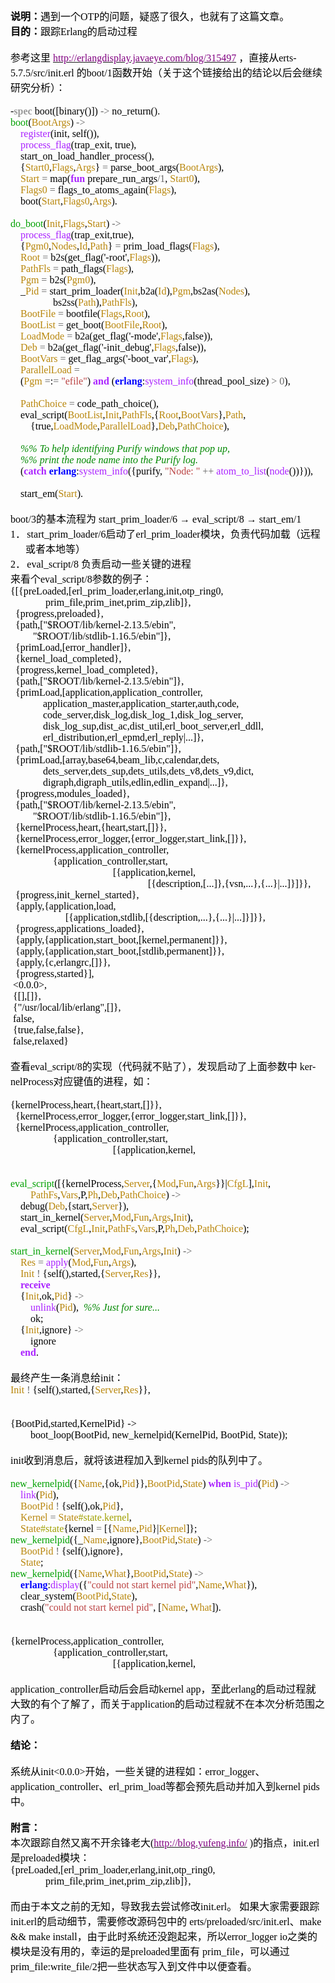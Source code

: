 <!--
author: qingliangcn
date: 2010-08-03
title: erlang init boot 浅析
tags: boot,Erlang,init,启动过程
category: Erlang
status: publish
summary: 说明：遇到一个OTP的问题，疑惑了很久，也就有了这篇文章。目的：跟踪Erlang的启动过程&nbsp;参考这里 http://erlangdisplay.javaeye.com/blog/315497 ，直接从erts-5.7.5/src/init.erl 的boot/1函数开始
-->

<p class="MsoNormal" style="margin: 0cm 0cm 0pt"><font color="#000000"><font size="3"><b style="mso-bidi-font-weight: normal"><span style="font-family: 宋体; mso-ascii-font-family: calibri; mso-ascii-theme-font: minor-latin; mso-fareast-font-family: 宋体; mso-fareast-theme-font: minor-fareast; mso-hansi-font-family: calibri; mso-hansi-theme-font: minor-latin">说明：</span></b><span style="font-family: 宋体; mso-ascii-font-family: calibri; mso-ascii-theme-font: minor-latin; mso-fareast-font-family: 宋体; mso-fareast-theme-font: minor-fareast; mso-hansi-font-family: calibri; mso-hansi-theme-font: minor-latin">遇到一个</span><span lang="EN-US"><font face="Calibri">OTP</font></span><span style="font-family: 宋体; mso-ascii-font-family: calibri; mso-ascii-theme-font: minor-latin; mso-fareast-font-family: 宋体; mso-fareast-theme-font: minor-fareast; mso-hansi-font-family: calibri; mso-hansi-theme-font: minor-latin">的问题，疑惑了很久，也就有了这篇文章。</span></font></font></p>
<p class="MsoNormal" style="margin: 0cm 0cm 0pt"><font color="#000000"><font size="3"><b style="mso-bidi-font-weight: normal"><span style="font-family: 宋体; mso-ascii-font-family: calibri; mso-ascii-theme-font: minor-latin; mso-fareast-font-family: 宋体; mso-fareast-theme-font: minor-fareast; mso-hansi-font-family: calibri; mso-hansi-theme-font: minor-latin">目的：</span></b><span style="font-family: 宋体; mso-ascii-font-family: calibri; mso-ascii-theme-font: minor-latin; mso-fareast-font-family: 宋体; mso-fareast-theme-font: minor-fareast; mso-hansi-font-family: calibri; mso-hansi-theme-font: minor-latin">跟踪</span><span lang="EN-US"><font face="Calibri">Erlang</font></span><span style="font-family: 宋体; mso-ascii-font-family: calibri; mso-ascii-theme-font: minor-latin; mso-fareast-font-family: 宋体; mso-fareast-theme-font: minor-fareast; mso-hansi-font-family: calibri; mso-hansi-theme-font: minor-latin">的启动过程</span></font></font></p>
<p class="MsoNormal" style="margin: 0cm 0cm 0pt"><span lang="EN-US"><o:p><font color="#000000" face="Calibri" size="3">&nbsp;</font></o:p></span></p>
<p class="MsoNormal" style="margin: 0cm 0cm 0pt"><font size="3"><font color="#000000"><span style="font-family: 宋体; mso-ascii-font-family: calibri; mso-ascii-theme-font: minor-latin; mso-fareast-font-family: 宋体; mso-fareast-theme-font: minor-fareast; mso-hansi-font-family: calibri; mso-hansi-theme-font: minor-latin">参考这里</span><font face="Calibri"> </font></font><span lang="EN-US"><a href="http://erlangdisplay.javaeye.com/blog/315497"><font color="#800080" face="Calibri">http://erlangdisplay.javaeye.com/blog/315497</font></a><font color="#000000" face="Calibri"> </font></span><font color="#000000"><span style="font-family: 宋体; mso-ascii-font-family: calibri; mso-ascii-theme-font: minor-latin; mso-fareast-font-family: 宋体; mso-fareast-theme-font: minor-fareast; mso-hansi-font-family: calibri; mso-hansi-theme-font: minor-latin">，直接从</span><span lang="EN-US"><font face="Calibri">erts-5.7.5/src/init.erl </font></span><span style="font-family: 宋体; mso-ascii-font-family: calibri; mso-ascii-theme-font: minor-latin; mso-fareast-font-family: 宋体; mso-fareast-theme-font: minor-fareast; mso-hansi-font-family: calibri; mso-hansi-theme-font: minor-latin">的</span><span lang="EN-US"><font face="Calibri">boot/1</font></span><span style="font-family: 宋体; mso-ascii-font-family: calibri; mso-ascii-theme-font: minor-latin; mso-fareast-font-family: 宋体; mso-fareast-theme-font: minor-fareast; mso-hansi-font-family: calibri; mso-hansi-theme-font: minor-latin">函数开始（关于这个链接给出的结论以后会继续研究分析）：</span></font></font></p>
<p class="MsoNormal" style="margin: 0cm 0cm 0pt"><!--more--></p>
<p class="MsoNormal" style="margin: 0cm 0cm 0pt"><span lang="EN-US"><o:p><font color="#000000" face="Calibri" size="3">&nbsp;</font></o:p></span></p>
<p align="left" class="MsoNormal" style="text-align: left; margin: 0cm 0cm 0pt"><font size="3"><span lang="EN-US" style="font-family: consolas; color: black">-</span><b><span lang="EN-US" style="font-family: consolas; color: #999999">spec</span></b><span lang="EN-US" style="font-family: consolas; color: black"> boot([binary()]) </span><span lang="EN-US" style="font-family: consolas; color: #666666">-&gt;</span></font><font size="3"><span lang="EN-US" style="font-family: consolas; color: black"> no_return().<br />
	</span><span lang="EN-US" style="font-family: consolas; color: #00a000">boot</span><span lang="EN-US" style="font-family: consolas; color: black">(</span><span lang="EN-US" style="font-family: consolas; color: darkgoldenrod">BootArgs</span><span lang="EN-US" style="font-family: consolas; color: black">) </span><span lang="EN-US" style="font-family: consolas; color: #666666">-&gt;</span></font><span lang="EN-US" style="font-family: consolas; color: black"><br />
	<font size="3">&nbsp;&nbsp;&nbsp; </font></span><span lang="EN-US" style="font-family: consolas; color: #aa22ff"><font size="3">register</font></span><font size="3"><span lang="EN-US" style="font-family: consolas; color: black">(init, self()),<br />
	&nbsp;&nbsp;&nbsp; </span><span lang="EN-US" style="font-family: consolas; color: #aa22ff">process_flag</span></font><font size="3"><span lang="EN-US" style="font-family: consolas; color: black">(trap_exit, true),<br />
	&nbsp;&nbsp;&nbsp; start_on_load_handler_process(),<br />
	&nbsp;&nbsp;&nbsp; {</span><span lang="EN-US" style="font-family: consolas; color: darkgoldenrod">Start0</span><span lang="EN-US" style="font-family: consolas; color: black">,</span><span lang="EN-US" style="font-family: consolas; color: darkgoldenrod">Flags</span><span lang="EN-US" style="font-family: consolas; color: black">,</span><span lang="EN-US" style="font-family: consolas; color: darkgoldenrod">Args</span><span lang="EN-US" style="font-family: consolas; color: black">} </span><span lang="EN-US" style="font-family: consolas; color: #666666">=</span><span lang="EN-US" style="font-family: consolas; color: black"> parse_boot_args(</span><span lang="EN-US" style="font-family: consolas; color: darkgoldenrod">BootArgs</span></font><font size="3"><span lang="EN-US" style="font-family: consolas; color: black">),<br />
	&nbsp;&nbsp;&nbsp; </span><span lang="EN-US" style="font-family: consolas; color: darkgoldenrod">Start</span><span lang="EN-US" style="font-family: consolas; color: black"> </span><span lang="EN-US" style="font-family: consolas; color: #666666">=</span><span lang="EN-US" style="font-family: consolas; color: black"> map(</span><b><span lang="EN-US" style="font-family: consolas; color: #aa22ff">fun</span></b><span lang="EN-US" style="font-family: consolas; color: black"> prepare_run_args</span><span lang="EN-US" style="font-family: consolas; color: #666666">/1</span><span lang="EN-US" style="font-family: consolas; color: black">, </span><span lang="EN-US" style="font-family: consolas; color: darkgoldenrod">Start0</span></font><font size="3"><span lang="EN-US" style="font-family: consolas; color: black">),<br />
	&nbsp;&nbsp;&nbsp; </span><span lang="EN-US" style="font-family: consolas; color: darkgoldenrod">Flags0</span><span lang="EN-US" style="font-family: consolas; color: black"> </span><span lang="EN-US" style="font-family: consolas; color: #666666">=</span><span lang="EN-US" style="font-family: consolas; color: black"> flags_to_atoms_again(</span><span lang="EN-US" style="font-family: consolas; color: darkgoldenrod">Flags</span></font><font size="3"><span lang="EN-US" style="font-family: consolas; color: black">),<br />
	&nbsp;&nbsp;&nbsp; boot(</span><span lang="EN-US" style="font-family: consolas; color: darkgoldenrod">Start</span><span lang="EN-US" style="font-family: consolas; color: black">,</span><span lang="EN-US" style="font-family: consolas; color: darkgoldenrod">Flags0</span><span lang="EN-US" style="font-family: consolas; color: black">,</span><span lang="EN-US" style="font-family: consolas; color: darkgoldenrod">Args</span><span lang="EN-US" style="font-family: consolas; color: black">).<o:p></o:p></span></font></p>
<p align="left" class="MsoNormal" style="text-align: left; margin: 0cm 0cm 0pt"><span lang="EN-US" style="font-family: consolas; color: black"><o:p><font size="3">&nbsp;</font></o:p></span></p>
<p align="left" class="MsoNormal" style="text-align: left; margin: 0cm 0cm 0pt"><font size="3"><span lang="EN-US" style="font-family: consolas; color: #00a000">do_boot</span><span lang="EN-US" style="font-family: consolas; color: black">(</span><span lang="EN-US" style="font-family: consolas; color: darkgoldenrod">Init</span><span lang="EN-US" style="font-family: consolas; color: black">,</span><span lang="EN-US" style="font-family: consolas; color: darkgoldenrod">Flags</span><span lang="EN-US" style="font-family: consolas; color: black">,</span><span lang="EN-US" style="font-family: consolas; color: darkgoldenrod">Start</span><span lang="EN-US" style="font-family: consolas; color: black">) </span><span lang="EN-US" style="font-family: consolas; color: #666666">-&gt;</span></font><span lang="EN-US" style="font-family: consolas; color: black"><br />
	<font size="3">&nbsp;&nbsp;&nbsp; </font></span><span lang="EN-US" style="font-family: consolas; color: #aa22ff"><font size="3">process_flag</font></span><font size="3"><span lang="EN-US" style="font-family: consolas; color: black">(trap_exit,true),<br />
	&nbsp;&nbsp;&nbsp; {</span><span lang="EN-US" style="font-family: consolas; color: darkgoldenrod">Pgm0</span><span lang="EN-US" style="font-family: consolas; color: black">,</span><span lang="EN-US" style="font-family: consolas; color: darkgoldenrod">Nodes</span><span lang="EN-US" style="font-family: consolas; color: black">,</span><span lang="EN-US" style="font-family: consolas; color: darkgoldenrod">Id</span><span lang="EN-US" style="font-family: consolas; color: black">,</span><span lang="EN-US" style="font-family: consolas; color: darkgoldenrod">Path</span><span lang="EN-US" style="font-family: consolas; color: black">} </span><span lang="EN-US" style="font-family: consolas; color: #666666">=</span><span lang="EN-US" style="font-family: consolas; color: black"> prim_load_flags(</span><span lang="EN-US" style="font-family: consolas; color: darkgoldenrod">Flags</span></font><font size="3"><span lang="EN-US" style="font-family: consolas; color: black">),<br />
	&nbsp;&nbsp;&nbsp; </span><span lang="EN-US" style="font-family: consolas; color: darkgoldenrod">Root</span><span lang="EN-US" style="font-family: consolas; color: black"> </span><span lang="EN-US" style="font-family: consolas; color: #666666">=</span><span lang="EN-US" style="font-family: consolas; color: black"> b2s(get_flag(&#39;-root&#39;,</span><span lang="EN-US" style="font-family: consolas; color: darkgoldenrod">Flags</span></font><font size="3"><span lang="EN-US" style="font-family: consolas; color: black">)),<br />
	&nbsp;&nbsp;&nbsp; </span><span lang="EN-US" style="font-family: consolas; color: darkgoldenrod">PathFls</span><span lang="EN-US" style="font-family: consolas; color: black"> </span><span lang="EN-US" style="font-family: consolas; color: #666666">=</span><span lang="EN-US" style="font-family: consolas; color: black"> path_flags(</span><span lang="EN-US" style="font-family: consolas; color: darkgoldenrod">Flags</span></font><font size="3"><span lang="EN-US" style="font-family: consolas; color: black">),<br />
	&nbsp;&nbsp;&nbsp; </span><span lang="EN-US" style="font-family: consolas; color: darkgoldenrod">Pgm</span><span lang="EN-US" style="font-family: consolas; color: black"> </span><span lang="EN-US" style="font-family: consolas; color: #666666">=</span><span lang="EN-US" style="font-family: consolas; color: black"> b2s(</span><span lang="EN-US" style="font-family: consolas; color: darkgoldenrod">Pgm0</span></font><font size="3"><span lang="EN-US" style="font-family: consolas; color: black">),<br />
	&nbsp;&nbsp;&nbsp; _</span><span lang="EN-US" style="font-family: consolas; color: darkgoldenrod">Pid</span><span lang="EN-US" style="font-family: consolas; color: black"> </span><span lang="EN-US" style="font-family: consolas; color: #666666">=</span><span lang="EN-US" style="font-family: consolas; color: black"> start_prim_loader(</span><span lang="EN-US" style="font-family: consolas; color: darkgoldenrod">Init</span><span lang="EN-US" style="font-family: consolas; color: black">,b2a(</span><span lang="EN-US" style="font-family: consolas; color: darkgoldenrod">Id</span><span lang="EN-US" style="font-family: consolas; color: black">),</span><span lang="EN-US" style="font-family: consolas; color: darkgoldenrod">Pgm</span><span lang="EN-US" style="font-family: consolas; color: black">,bs2as(</span><span lang="EN-US" style="font-family: consolas; color: darkgoldenrod">Nodes</span></font><font size="3"><span lang="EN-US" style="font-family: consolas; color: black">),<br />
	&nbsp;&nbsp;&nbsp;&nbsp;&nbsp;&nbsp;&nbsp;&nbsp;&nbsp;&nbsp;&nbsp;&nbsp;&nbsp;&nbsp;&nbsp;&nbsp; bs2ss(</span><span lang="EN-US" style="font-family: consolas; color: darkgoldenrod">Path</span><span lang="EN-US" style="font-family: consolas; color: black">),</span><span lang="EN-US" style="font-family: consolas; color: darkgoldenrod">PathFls</span></font><font size="3"><span lang="EN-US" style="font-family: consolas; color: black">),<br />
	&nbsp;&nbsp;&nbsp; </span><span lang="EN-US" style="font-family: consolas; color: darkgoldenrod">BootFile</span><span lang="EN-US" style="font-family: consolas; color: black"> </span><span lang="EN-US" style="font-family: consolas; color: #666666">=</span><span lang="EN-US" style="font-family: consolas; color: black"> bootfile(</span><span lang="EN-US" style="font-family: consolas; color: darkgoldenrod">Flags</span><span lang="EN-US" style="font-family: consolas; color: black">,</span><span lang="EN-US" style="font-family: consolas; color: darkgoldenrod">Root</span></font><font size="3"><span lang="EN-US" style="font-family: consolas; color: black">),<br />
	&nbsp;&nbsp;&nbsp; </span><span lang="EN-US" style="font-family: consolas; color: darkgoldenrod">BootList</span><span lang="EN-US" style="font-family: consolas; color: black"> </span><span lang="EN-US" style="font-family: consolas; color: #666666">=</span><span lang="EN-US" style="font-family: consolas; color: black"> get_boot(</span><span lang="EN-US" style="font-family: consolas; color: darkgoldenrod">BootFile</span><span lang="EN-US" style="font-family: consolas; color: black">,</span><span lang="EN-US" style="font-family: consolas; color: darkgoldenrod">Root</span></font><font size="3"><span lang="EN-US" style="font-family: consolas; color: black">),<br />
	&nbsp;&nbsp;&nbsp; </span><span lang="EN-US" style="font-family: consolas; color: darkgoldenrod">LoadMode</span><span lang="EN-US" style="font-family: consolas; color: black"> </span><span lang="EN-US" style="font-family: consolas; color: #666666">=</span><span lang="EN-US" style="font-family: consolas; color: black"> b2a(get_flag(&#39;-mode&#39;,</span><span lang="EN-US" style="font-family: consolas; color: darkgoldenrod">Flags</span></font><font size="3"><span lang="EN-US" style="font-family: consolas; color: black">,false)),<br />
	&nbsp;&nbsp;&nbsp; </span><span lang="EN-US" style="font-family: consolas; color: darkgoldenrod">Deb</span><span lang="EN-US" style="font-family: consolas; color: black"> </span><span lang="EN-US" style="font-family: consolas; color: #666666">=</span><span lang="EN-US" style="font-family: consolas; color: black"> b2a(get_flag(&#39;-init_debug&#39;,</span><span lang="EN-US" style="font-family: consolas; color: darkgoldenrod">Flags</span></font><font size="3"><span lang="EN-US" style="font-family: consolas; color: black">,false)),<br />
	&nbsp;&nbsp;&nbsp; </span><span lang="EN-US" style="font-family: consolas; color: darkgoldenrod">BootVars</span><span lang="EN-US" style="font-family: consolas; color: black"> </span><span lang="EN-US" style="font-family: consolas; color: #666666">=</span><span lang="EN-US" style="font-family: consolas; color: black"> get_flag_args(&#39;-boot_var&#39;,</span><span lang="EN-US" style="font-family: consolas; color: darkgoldenrod">Flags</span></font><font size="3"><span lang="EN-US" style="font-family: consolas; color: black">),<br />
	&nbsp;&nbsp;&nbsp; </span><span lang="EN-US" style="font-family: consolas; color: darkgoldenrod">ParallelLoad</span><span lang="EN-US" style="font-family: consolas; color: black"> </span><span lang="EN-US" style="font-family: consolas; color: #666666">=</span></font><font size="3"><span lang="EN-US" style="font-family: consolas; color: black"> <br />
	&nbsp;&nbsp;&nbsp; (</span><span lang="EN-US" style="font-family: consolas; color: darkgoldenrod">Pgm</span><span lang="EN-US" style="font-family: consolas; color: black"> </span><span lang="EN-US" style="font-family: consolas; color: #666666">=</span><span lang="EN-US" style="font-family: consolas; color: black">:</span><span lang="EN-US" style="font-family: consolas; color: #666666">=</span><span lang="EN-US" style="font-family: consolas; color: black"> </span><span lang="EN-US" style="font-family: consolas; color: #bb4444">&quot;efile&quot;</span><span lang="EN-US" style="font-family: consolas; color: black">) </span><b><span lang="EN-US" style="font-family: consolas; color: #aa22ff">and</span></b><span lang="EN-US" style="font-family: consolas; color: black"> (</span><b><span lang="EN-US" style="font-family: consolas; color: blue">erlang</span></b><span lang="EN-US" style="font-family: consolas; color: black">:</span><span lang="EN-US" style="font-family: consolas; color: #aa22ff">system_info</span><span lang="EN-US" style="font-family: consolas; color: black">(thread_pool_size) </span><span lang="EN-US" style="font-family: consolas; color: #666666">&gt;</span><span lang="EN-US" style="font-family: consolas; color: black"> </span><span lang="EN-US" style="font-family: consolas; color: #666666">0</span></font><font size="3"><span lang="EN-US" style="font-family: consolas; color: black">),<br />
	<br />
	&nbsp;&nbsp;&nbsp; </span><span lang="EN-US" style="font-family: consolas; color: darkgoldenrod">PathChoice</span><span lang="EN-US" style="font-family: consolas; color: black"> </span><span lang="EN-US" style="font-family: consolas; color: #666666">=</span></font><font size="3"><span lang="EN-US" style="font-family: consolas; color: black"> code_path_choice(),<br />
	&nbsp;&nbsp;&nbsp; eval_script(</span><span lang="EN-US" style="font-family: consolas; color: darkgoldenrod">BootList</span><span lang="EN-US" style="font-family: consolas; color: black">,</span><span lang="EN-US" style="font-family: consolas; color: darkgoldenrod">Init</span><span lang="EN-US" style="font-family: consolas; color: black">,</span><span lang="EN-US" style="font-family: consolas; color: darkgoldenrod">PathFls</span><span lang="EN-US" style="font-family: consolas; color: black">,{</span><span lang="EN-US" style="font-family: consolas; color: darkgoldenrod">Root</span><span lang="EN-US" style="font-family: consolas; color: black">,</span><span lang="EN-US" style="font-family: consolas; color: darkgoldenrod">BootVars</span><span lang="EN-US" style="font-family: consolas; color: black">},</span><span lang="EN-US" style="font-family: consolas; color: darkgoldenrod">Path</span></font><font size="3"><span lang="EN-US" style="font-family: consolas; color: black">,<br />
	&nbsp;&nbsp;&nbsp;&nbsp;&nbsp;&nbsp;&nbsp; {true,</span><span lang="EN-US" style="font-family: consolas; color: darkgoldenrod">LoadMode</span><span lang="EN-US" style="font-family: consolas; color: black">,</span><span lang="EN-US" style="font-family: consolas; color: darkgoldenrod">ParallelLoad</span><span lang="EN-US" style="font-family: consolas; color: black">},</span><span lang="EN-US" style="font-family: consolas; color: darkgoldenrod">Deb</span><span lang="EN-US" style="font-family: consolas; color: black">,</span><span lang="EN-US" style="font-family: consolas; color: darkgoldenrod">PathChoice</span></font><font size="3"><span lang="EN-US" style="font-family: consolas; color: black">),<br />
	<br />
	&nbsp;&nbsp;&nbsp; </span><i><span lang="EN-US" style="font-family: consolas; color: #008800">%% To help identifying Purify windows that pop up,</span></i></font><span lang="EN-US" style="font-family: consolas; color: black"><br />
	<font size="3">&nbsp;&nbsp;&nbsp; </font></span><i><span lang="EN-US" style="font-family: consolas; color: #008800"><font size="3">%% print the node name into the Purify log.</font></span></i><span lang="EN-US" style="font-family: consolas; color: black"><br />
	<font size="3">&nbsp;&nbsp;&nbsp; (</font></span><font size="3"><b><span lang="EN-US" style="font-family: consolas; color: #aa22ff">catch</span></b><span lang="EN-US" style="font-family: consolas; color: black"> </span><b><span lang="EN-US" style="font-family: consolas; color: blue">erlang</span></b><span lang="EN-US" style="font-family: consolas; color: black">:</span><span lang="EN-US" style="font-family: consolas; color: #aa22ff">system_info</span><span lang="EN-US" style="font-family: consolas; color: black">({purify, </span><span lang="EN-US" style="font-family: consolas; color: #bb4444">&quot;Node: &quot;</span><span lang="EN-US" style="font-family: consolas; color: black"> </span><span lang="EN-US" style="font-family: consolas; color: #666666">++</span><span lang="EN-US" style="font-family: consolas; color: black"> </span><span lang="EN-US" style="font-family: consolas; color: #aa22ff">atom_to_list</span><span lang="EN-US" style="font-family: consolas; color: black">(</span><span lang="EN-US" style="font-family: consolas; color: #aa22ff">node</span></font><font size="3"><span lang="EN-US" style="font-family: consolas; color: black">())})),<br />
	<br />
	&nbsp;&nbsp;&nbsp; start_em(</span><span lang="EN-US" style="font-family: consolas; color: darkgoldenrod">Start</span><span lang="EN-US" style="font-family: consolas; color: black">).<o:p></o:p></span></font></p>
<p align="left" class="MsoNormal" style="text-align: left; margin: 0cm 0cm 0pt"><span lang="EN-US" style="font-family: consolas; color: black"><o:p><font size="3">&nbsp;</font></o:p></span></p>
<p align="left" class="MsoNormal" style="text-align: left; margin: 0cm 0cm 0pt"><font size="3"><span lang="EN-US" style="font-family: consolas; color: black">boot/3</span><span style="font-family: 宋体; color: black; mso-ascii-font-family: consolas; mso-fareast-font-family: 宋体; mso-fareast-theme-font: minor-fareast; mso-hansi-font-family: consolas">的基本流程为</span><span style="font-family: consolas; color: black"> <span lang="EN-US">start_prim_loader/6 </span></span><span style="font-family: 宋体; color: black; mso-ascii-font-family: consolas; mso-fareast-font-family: 宋体; mso-fareast-theme-font: minor-fareast; mso-hansi-font-family: consolas">&rarr;</span><span lang="EN-US" style="font-family: consolas; color: black"> eval_script/8 </span><span style="font-family: 宋体; color: black; mso-ascii-font-family: consolas; mso-fareast-font-family: 宋体; mso-fareast-theme-font: minor-fareast; mso-hansi-font-family: consolas">&rarr;</span><span style="font-family: consolas; color: black"> <span lang="EN-US">start_em/1<o:p></o:p></span></span></font></p>
<p align="left" class="MsoListParagraph" style="text-align: left; text-indent: -18pt; margin: 0cm 0cm 0pt 18pt; mso-char-indent-count: 0; mso-list: l0 level1 lfo1"><span lang="EN-US" style="font-family: consolas; color: black; mso-fareast-font-family: consolas; mso-bidi-font-family: consolas"><span style="mso-list: ignore"><font size="3">1．</font><span style="font: 7pt 'times new roman'"> </span></span></span><font size="3"><span lang="EN-US" style="font-family: consolas; color: black">start_prim_loader/6</span><span style="font-family: 宋体; color: black; mso-ascii-font-family: consolas; mso-fareast-font-family: 宋体; mso-fareast-theme-font: minor-fareast; mso-hansi-font-family: consolas">启动了</span><span lang="EN-US" style="font-family: consolas; color: black">erl_prim_loader</span><span style="font-family: 宋体; color: black; mso-ascii-font-family: consolas; mso-fareast-font-family: 宋体; mso-fareast-theme-font: minor-fareast; mso-hansi-font-family: consolas">模块，负责代码加载（远程或者本地等）</span><span lang="EN-US" style="font-family: consolas; color: black"><o:p></o:p></span></font></p>
<p align="left" class="MsoListParagraph" style="text-align: left; text-indent: -18pt; margin: 0cm 0cm 0pt 18pt; mso-char-indent-count: 0; mso-list: l0 level1 lfo1"><span lang="EN-US" style="font-family: consolas; color: black; mso-fareast-font-family: consolas; mso-bidi-font-family: consolas"><span style="mso-list: ignore"><font size="3">2．</font><span style="font: 7pt 'times new roman'"> </span></span></span><font size="3"><span lang="EN-US" style="font-family: consolas; color: black">eval_script/8 </span><span style="font-family: 宋体; color: black; mso-ascii-font-family: consolas; mso-fareast-font-family: 宋体; mso-fareast-theme-font: minor-fareast; mso-hansi-font-family: consolas">负责启动一些关键的进程</span><span lang="EN-US" style="font-family: consolas; color: black"><o:p></o:p></span></font></p>
<p align="left" class="MsoNormal" style="text-align: left; margin: 0cm 0cm 0pt"><font size="3"><span style="font-family: 宋体; color: black; mso-ascii-font-family: consolas; mso-fareast-font-family: 宋体; mso-fareast-theme-font: minor-fareast; mso-hansi-font-family: consolas">来看个</span><span lang="EN-US" style="font-family: consolas; color: black">eval_script/8</span><span style="font-family: 宋体; color: black; mso-ascii-font-family: consolas; mso-fareast-font-family: 宋体; mso-fareast-theme-font: minor-fareast; mso-hansi-font-family: consolas">参数的例子：</span><span lang="EN-US" style="font-family: consolas; color: black"><o:p></o:p></span></font></p>
<p align="left" class="MsoNormal" style="text-align: left; margin: 0cm 0cm 0pt"><span lang="EN-US" style="font-family: consolas; color: black"><font size="3">{[{preLoaded,[erl_prim_loader,erlang,init,otp_ring0,<o:p></o:p></font></span></p>
<p align="left" class="MsoNormal" style="text-align: left; margin: 0cm 0cm 0pt"><span lang="EN-US" style="font-family: consolas; color: black"><font size="3"><span style="mso-spacerun: yes">&nbsp;&nbsp;&nbsp;&nbsp;&nbsp;&nbsp;&nbsp;&nbsp;&nbsp;&nbsp;&nbsp;&nbsp;&nbsp; </span>prim_file,prim_inet,prim_zip,zlib]},<o:p></o:p></font></span></p>
<p align="left" class="MsoNormal" style="text-align: left; margin: 0cm 0cm 0pt"><span lang="EN-US" style="font-family: consolas; color: black"><font size="3"><span style="mso-spacerun: yes">&nbsp; </span>{progress,preloaded},<o:p></o:p></font></span></p>
<p align="left" class="MsoNormal" style="text-align: left; margin: 0cm 0cm 0pt"><span lang="EN-US" style="font-family: consolas; color: black"><font size="3"><span style="mso-spacerun: yes">&nbsp; </span>{path,[&quot;$ROOT/lib/kernel-2.13.5/ebin&quot;,<o:p></o:p></font></span></p>
<p align="left" class="MsoNormal" style="text-align: left; margin: 0cm 0cm 0pt"><span lang="EN-US" style="font-family: consolas; color: black"><font size="3"><span style="mso-spacerun: yes">&nbsp;&nbsp;&nbsp;&nbsp;&nbsp;&nbsp;&nbsp;&nbsp; </span>&quot;$ROOT/lib/stdlib-1.16.5/ebin&quot;]},<o:p></o:p></font></span></p>
<p align="left" class="MsoNormal" style="text-align: left; margin: 0cm 0cm 0pt"><span lang="EN-US" style="font-family: consolas; color: black"><font size="3"><span style="mso-spacerun: yes">&nbsp; </span>{primLoad,[error_handler]},<o:p></o:p></font></span></p>
<p align="left" class="MsoNormal" style="text-align: left; margin: 0cm 0cm 0pt"><span lang="EN-US" style="font-family: consolas; color: black"><font size="3"><span style="mso-spacerun: yes">&nbsp; </span>{kernel_load_completed},<o:p></o:p></font></span></p>
<p align="left" class="MsoNormal" style="text-align: left; margin: 0cm 0cm 0pt"><span lang="EN-US" style="font-family: consolas; color: black"><font size="3"><span style="mso-spacerun: yes">&nbsp; </span>{progress,kernel_load_completed},<o:p></o:p></font></span></p>
<p align="left" class="MsoNormal" style="text-align: left; margin: 0cm 0cm 0pt"><span lang="EN-US" style="font-family: consolas; color: black"><font size="3"><span style="mso-spacerun: yes">&nbsp; </span>{path,[&quot;$ROOT/lib/kernel-2.13.5/ebin&quot;]},<o:p></o:p></font></span></p>
<p align="left" class="MsoNormal" style="text-align: left; margin: 0cm 0cm 0pt"><span lang="EN-US" style="font-family: consolas; color: black"><font size="3"><span style="mso-spacerun: yes">&nbsp; </span>{primLoad,[application,application_controller,<o:p></o:p></font></span></p>
<p align="left" class="MsoNormal" style="text-align: left; margin: 0cm 0cm 0pt"><span lang="EN-US" style="font-family: consolas; color: black"><font size="3"><span style="mso-spacerun: yes">&nbsp;&nbsp;&nbsp;&nbsp;&nbsp;&nbsp;&nbsp;&nbsp;&nbsp;&nbsp;&nbsp;&nbsp; </span>application_master,application_starter,auth,code,<o:p></o:p></font></span></p>
<p align="left" class="MsoNormal" style="text-align: left; margin: 0cm 0cm 0pt"><span lang="EN-US" style="font-family: consolas; color: black"><font size="3"><span style="mso-spacerun: yes">&nbsp;&nbsp;&nbsp;&nbsp;&nbsp;&nbsp;&nbsp; </span><span style="mso-spacerun: yes">&nbsp;&nbsp;&nbsp;&nbsp;&nbsp;</span>code_server,disk_log,disk_log_1,disk_log_server,<o:p></o:p></font></span></p>
<p align="left" class="MsoNormal" style="text-align: left; margin: 0cm 0cm 0pt"><span lang="EN-US" style="font-family: consolas; color: black"><font size="3"><span style="mso-spacerun: yes">&nbsp;&nbsp;&nbsp;&nbsp;&nbsp;&nbsp;&nbsp;&nbsp;&nbsp;&nbsp;&nbsp;&nbsp; </span>disk_log_sup,dist_ac,dist_util,erl_boot_server,erl_ddll,<o:p></o:p></font></span></p>
<p align="left" class="MsoNormal" style="text-align: left; margin: 0cm 0cm 0pt"><span lang="EN-US" style="font-family: consolas; color: black"><font size="3"><span style="mso-spacerun: yes">&nbsp;&nbsp;&nbsp;&nbsp;&nbsp;&nbsp;&nbsp;&nbsp;&nbsp;&nbsp;&nbsp;&nbsp; </span>erl_distribution,erl_epmd,erl_reply|...]},<o:p></o:p></font></span></p>
<p align="left" class="MsoNormal" style="text-align: left; margin: 0cm 0cm 0pt"><span lang="EN-US" style="font-family: consolas; color: black"><font size="3"><span style="mso-spacerun: yes">&nbsp; </span>{path,[&quot;$ROOT/lib/stdlib-1.16.5/ebin&quot;]},<o:p></o:p></font></span></p>
<p align="left" class="MsoNormal" style="text-align: left; margin: 0cm 0cm 0pt"><span lang="EN-US" style="font-family: consolas; color: black"><font size="3"><span style="mso-spacerun: yes">&nbsp; </span>{primLoad,[array,base64,beam_lib,c,calendar,dets,<o:p></o:p></font></span></p>
<p align="left" class="MsoNormal" style="text-align: left; margin: 0cm 0cm 0pt"><span lang="EN-US" style="font-family: consolas; color: black"><font size="3"><span style="mso-spacerun: yes">&nbsp;&nbsp;&nbsp;&nbsp;&nbsp;&nbsp;&nbsp;&nbsp;&nbsp;&nbsp;&nbsp;&nbsp; </span>dets_server,dets_sup,dets_utils,dets_v8,dets_v9,dict,<o:p></o:p></font></span></p>
<p align="left" class="MsoNormal" style="text-align: left; margin: 0cm 0cm 0pt"><span lang="EN-US" style="font-family: consolas; color: black"><font size="3"><span style="mso-spacerun: yes">&nbsp;&nbsp;&nbsp;&nbsp;&nbsp;&nbsp;&nbsp;&nbsp;&nbsp;&nbsp;&nbsp;&nbsp; </span>digraph,digraph_utils,edlin,edlin_expand|...]},<o:p></o:p></font></span></p>
<p align="left" class="MsoNormal" style="text-align: left; margin: 0cm 0cm 0pt"><span lang="EN-US" style="font-family: consolas; color: black"><font size="3"><span style="mso-spacerun: yes">&nbsp; </span>{progress,modules_loaded},<o:p></o:p></font></span></p>
<p align="left" class="MsoNormal" style="text-align: left; margin: 0cm 0cm 0pt"><span lang="EN-US" style="font-family: consolas; color: black"><font size="3"><span style="mso-spacerun: yes">&nbsp; </span>{path,[&quot;$ROOT/lib/kernel-2.13.5/ebin&quot;,<o:p></o:p></font></span></p>
<p align="left" class="MsoNormal" style="text-align: left; margin: 0cm 0cm 0pt"><span lang="EN-US" style="font-family: consolas; color: black"><font size="3"><span style="mso-spacerun: yes">&nbsp;&nbsp;&nbsp;&nbsp;&nbsp;&nbsp;&nbsp;&nbsp; </span>&quot;$ROOT/lib/stdlib-1.16.5/ebin&quot;]},<o:p></o:p></font></span></p>
<p align="left" class="MsoNormal" style="text-align: left; margin: 0cm 0cm 0pt"><span lang="EN-US" style="font-family: consolas; color: black"><font size="3"><span style="mso-spacerun: yes">&nbsp; </span>{kernelProcess,heart,{heart,start,[]}},<o:p></o:p></font></span></p>
<p align="left" class="MsoNormal" style="text-align: left; margin: 0cm 0cm 0pt"><span lang="EN-US" style="font-family: consolas; color: black"><font size="3"><span style="mso-spacerun: yes">&nbsp; </span>{kernelProcess,error_logger,{error_logger,start_link,[]}},<o:p></o:p></font></span></p>
<p align="left" class="MsoNormal" style="text-align: left; margin: 0cm 0cm 0pt"><span lang="EN-US" style="font-family: consolas; color: black"><font size="3"><span style="mso-spacerun: yes">&nbsp; </span>{kernelProcess,application_controller,<o:p></o:p></font></span></p>
<p align="left" class="MsoNormal" style="text-align: left; margin: 0cm 0cm 0pt"><span lang="EN-US" style="font-family: consolas; color: black"><font size="3"><span style="mso-spacerun: yes">&nbsp;&nbsp;&nbsp;&nbsp;&nbsp;&nbsp;&nbsp;&nbsp;&nbsp;&nbsp;&nbsp;&nbsp;&nbsp;&nbsp;&nbsp;&nbsp; </span>{application_controller,start,<o:p></o:p></font></span></p>
<p align="left" class="MsoNormal" style="text-align: left; margin: 0cm 0cm 0pt"><span lang="EN-US" style="font-family: consolas; color: black"><font size="3"><span style="mso-spacerun: yes">&nbsp;&nbsp;&nbsp;&nbsp;&nbsp;&nbsp;&nbsp;&nbsp;&nbsp;&nbsp;&nbsp;&nbsp;&nbsp;&nbsp;&nbsp;&nbsp;&nbsp;&nbsp;&nbsp;&nbsp;&nbsp;&nbsp;&nbsp;&nbsp;&nbsp;&nbsp;&nbsp;&nbsp;&nbsp;&nbsp;&nbsp;&nbsp;&nbsp;&nbsp;&nbsp;&nbsp;&nbsp;&nbsp;&nbsp;&nbsp; </span>[{application,kernel,<o:p></o:p></font></span></p>
<p align="left" class="MsoNormal" style="text-align: left; margin: 0cm 0cm 0pt"><span lang="EN-US" style="font-family: consolas; color: black"><font size="3"><span style="mso-spacerun: yes">&nbsp;&nbsp;&nbsp;&nbsp;&nbsp;&nbsp;&nbsp;&nbsp;&nbsp;&nbsp;&nbsp;&nbsp;&nbsp;&nbsp;&nbsp;&nbsp;&nbsp;&nbsp;&nbsp;&nbsp;&nbsp;&nbsp;&nbsp;&nbsp;&nbsp;&nbsp;&nbsp;&nbsp;&nbsp;&nbsp;&nbsp;&nbsp;&nbsp;&nbsp;&nbsp;&nbsp;&nbsp;&nbsp;&nbsp;&nbsp;&nbsp;&nbsp;&nbsp;&nbsp;&nbsp;&nbsp;&nbsp;&nbsp;&nbsp;&nbsp;&nbsp;&nbsp;&nbsp;&nbsp; </span>[{description,[...]},{vsn,...},{...}|...]}]}},<o:p></o:p></font></span></p>
<p align="left" class="MsoNormal" style="text-align: left; margin: 0cm 0cm 0pt"><span lang="EN-US" style="font-family: consolas; color: black"><font size="3"><span style="mso-spacerun: yes">&nbsp; </span>{progress,init_kernel_started},<o:p></o:p></font></span></p>
<p align="left" class="MsoNormal" style="text-align: left; margin: 0cm 0cm 0pt"><span lang="EN-US" style="font-family: consolas; color: black"><font size="3"><span style="mso-spacerun: yes">&nbsp; </span>{apply,{application,load,<o:p></o:p></font></span></p>
<p align="left" class="MsoNormal" style="text-align: left; margin: 0cm 0cm 0pt"><span lang="EN-US" style="font-family: consolas; color: black"><font size="3"><span style="mso-spacerun: yes">&nbsp;&nbsp;&nbsp;&nbsp;&nbsp;&nbsp;&nbsp;&nbsp;&nbsp;&nbsp;&nbsp;&nbsp;&nbsp;&nbsp;&nbsp;&nbsp;&nbsp;&nbsp;&nbsp;&nbsp;&nbsp; </span>[{application,stdlib,[{description,...},{...}|...]}]}},<o:p></o:p></font></span></p>
<p align="left" class="MsoNormal" style="text-align: left; margin: 0cm 0cm 0pt"><span lang="EN-US" style="font-family: consolas; color: black"><font size="3"><span style="mso-spacerun: yes">&nbsp; </span>{progress,applications_loaded},<o:p></o:p></font></span></p>
<p align="left" class="MsoNormal" style="text-align: left; margin: 0cm 0cm 0pt"><span lang="EN-US" style="font-family: consolas; color: black"><font size="3"><span style="mso-spacerun: yes">&nbsp; </span>{apply,{application,start_boot,[kernel,permanent]}},<o:p></o:p></font></span></p>
<p align="left" class="MsoNormal" style="text-align: left; margin: 0cm 0cm 0pt"><span lang="EN-US" style="font-family: consolas; color: black"><font size="3"><span style="mso-spacerun: yes">&nbsp; </span>{apply,{application,start_boot,[stdlib,permanent]}},<o:p></o:p></font></span></p>
<p align="left" class="MsoNormal" style="text-align: left; margin: 0cm 0cm 0pt"><span lang="EN-US" style="font-family: consolas; color: black"><font size="3"><span style="mso-spacerun: yes">&nbsp; </span>{apply,{c,erlangrc,[]}},<o:p></o:p></font></span></p>
<p align="left" class="MsoNormal" style="text-align: left; margin: 0cm 0cm 0pt"><span lang="EN-US" style="font-family: consolas; color: black"><font size="3"><span style="mso-spacerun: yes">&nbsp; </span>{progress,started}],<o:p></o:p></font></span></p>
<p align="left" class="MsoNormal" style="text-align: left; margin: 0cm 0cm 0pt"><span lang="EN-US" style="font-family: consolas; color: black"><font size="3"><span style="mso-spacerun: yes">&nbsp;</span>&lt;0.0.0&gt;,<o:p></o:p></font></span></p>
<p align="left" class="MsoNormal" style="text-align: left; margin: 0cm 0cm 0pt"><span lang="EN-US" style="font-family: consolas; color: black"><font size="3"><span style="mso-spacerun: yes">&nbsp;</span>{[],[]},<o:p></o:p></font></span></p>
<p align="left" class="MsoNormal" style="text-align: left; margin: 0cm 0cm 0pt"><span lang="EN-US" style="font-family: consolas; color: black"><font size="3"><span style="mso-spacerun: yes">&nbsp;</span>{&quot;/usr/local/lib/erlang&quot;,[]},<o:p></o:p></font></span></p>
<p align="left" class="MsoNormal" style="text-align: left; margin: 0cm 0cm 0pt"><span lang="EN-US" style="font-family: consolas; color: black"><font size="3"><span style="mso-spacerun: yes">&nbsp;</span>false,<o:p></o:p></font></span></p>
<p align="left" class="MsoNormal" style="text-align: left; margin: 0cm 0cm 0pt"><span lang="EN-US" style="font-family: consolas; color: black"><font size="3"><span style="mso-spacerun: yes">&nbsp;</span>{true,false,false},<o:p></o:p></font></span></p>
<p align="left" class="MsoNormal" style="text-align: left; margin: 0cm 0cm 0pt"><span lang="EN-US" style="font-family: consolas; color: black"><font size="3"><span style="mso-spacerun: yes">&nbsp;</span>false,relaxed}<o:p></o:p></font></span></p>
<p align="left" class="MsoNormal" style="text-align: left; margin: 0cm 0cm 0pt"><span lang="EN-US" style="font-family: consolas; color: black"><o:p><font size="3">&nbsp;</font></o:p></span></p>
<p align="left" class="MsoNormal" style="text-align: left; margin: 0cm 0cm 0pt"><font size="3"><span style="font-family: 宋体; color: black; mso-ascii-font-family: consolas; mso-fareast-font-family: 宋体; mso-fareast-theme-font: minor-fareast; mso-hansi-font-family: consolas">查看</span><span lang="EN-US" style="font-family: consolas; color: black">eval_script/8</span><span style="font-family: 宋体; color: black; mso-ascii-font-family: consolas; mso-fareast-font-family: 宋体; mso-fareast-theme-font: minor-fareast; mso-hansi-font-family: consolas">的实现（代码就不贴了），发现启动了上面参数中</span><span style="font-family: consolas; color: black"> <span lang="EN-US">kernelProcess</span></span><span style="font-family: 宋体; color: black; mso-ascii-font-family: consolas; mso-fareast-font-family: 宋体; mso-fareast-theme-font: minor-fareast; mso-hansi-font-family: consolas">对应键值的进程，如：</span><span lang="EN-US" style="font-family: consolas; color: black"><o:p></o:p></span></font></p>
<p align="left" class="MsoNormal" style="text-align: left; margin: 0cm 0cm 0pt"><span lang="EN-US" style="font-family: consolas; color: black"><o:p><font size="3">&nbsp;</font></o:p></span></p>
<p align="left" class="MsoNormal" style="text-align: left; margin: 0cm 0cm 0pt"><span lang="EN-US" style="font-family: consolas; color: black"><font size="3">{kernelProcess,heart,{heart,start,[]}},<o:p></o:p></font></span></p>
<p align="left" class="MsoNormal" style="text-align: left; margin: 0cm 0cm 0pt"><span lang="EN-US" style="font-family: consolas; color: black"><font size="3"><span style="mso-spacerun: yes">&nbsp; </span>{kernelProcess,error_logger,{error_logger,start_link,[]}},<o:p></o:p></font></span></p>
<p align="left" class="MsoNormal" style="text-align: left; margin: 0cm 0cm 0pt"><span lang="EN-US" style="font-family: consolas; color: black"><font size="3"><span style="mso-spacerun: yes">&nbsp; </span>{kernelProcess,application_controller,<o:p></o:p></font></span></p>
<p align="left" class="MsoNormal" style="text-align: left; margin: 0cm 0cm 0pt"><span lang="EN-US" style="font-family: consolas; color: black"><font size="3"><span style="mso-spacerun: yes">&nbsp;&nbsp;&nbsp;&nbsp;&nbsp;&nbsp;&nbsp;&nbsp;&nbsp;&nbsp;&nbsp;&nbsp;&nbsp;&nbsp;&nbsp; </span><span style="mso-spacerun: yes">&nbsp;</span>{application_controller,start,<o:p></o:p></font></span></p>
<p align="left" class="MsoNormal" style="text-align: left; margin: 0cm 0cm 0pt"><span lang="EN-US" style="font-family: consolas; color: black"><font size="3"><span style="mso-spacerun: yes">&nbsp;&nbsp;&nbsp;&nbsp;&nbsp;&nbsp;&nbsp;&nbsp;&nbsp;&nbsp;&nbsp;&nbsp;&nbsp;&nbsp;&nbsp;&nbsp;&nbsp;&nbsp;&nbsp;&nbsp;&nbsp;&nbsp;&nbsp;&nbsp;&nbsp;&nbsp;&nbsp;&nbsp;&nbsp;&nbsp;&nbsp;&nbsp;&nbsp;&nbsp;&nbsp;&nbsp;&nbsp;&nbsp;&nbsp;&nbsp; </span>[{application,kernel,<o:p></o:p></font></span></p>
<p align="left" class="MsoNormal" style="text-align: left; margin: 0cm 0cm 0pt"><span lang="EN-US" style="font-family: consolas; color: black"><o:p><font size="3">&nbsp;</font></o:p></span></p>
<p align="left" class="MsoNormal" style="text-align: left; margin: 0cm 0cm 0pt"><span lang="EN-US" style="font-family: consolas; color: black"><o:p><font size="3">&nbsp;</font></o:p></span></p>
<p align="left" class="MsoNormal" style="text-align: left; margin: 0cm 0cm 0pt"><font size="3"><span lang="EN-US" style="font-family: consolas; color: #00a000">eval_script</span><span lang="EN-US" style="font-family: consolas; color: black">([{kernelProcess,</span><span lang="EN-US" style="font-family: consolas; color: darkgoldenrod">Server</span><span lang="EN-US" style="font-family: consolas; color: black">,{</span><span lang="EN-US" style="font-family: consolas; color: darkgoldenrod">Mod</span><span lang="EN-US" style="font-family: consolas; color: black">,</span><span lang="EN-US" style="font-family: consolas; color: darkgoldenrod">Fun</span><span lang="EN-US" style="font-family: consolas; color: black">,</span><span lang="EN-US" style="font-family: consolas; color: darkgoldenrod">Args</span><span lang="EN-US" style="font-family: consolas; color: black">}}|</span><span lang="EN-US" style="font-family: consolas; color: darkgoldenrod">CfgL</span><span lang="EN-US" style="font-family: consolas; color: black">],</span><span lang="EN-US" style="font-family: consolas; color: darkgoldenrod">Init</span></font><font size="3"><span lang="EN-US" style="font-family: consolas; color: black">,<br />
	&nbsp;&nbsp;&nbsp;&nbsp;&nbsp;&nbsp;&nbsp; </span><span lang="EN-US" style="font-family: consolas; color: darkgoldenrod">PathFs</span><span lang="EN-US" style="font-family: consolas; color: black">,</span><span lang="EN-US" style="font-family: consolas; color: darkgoldenrod">Vars</span><span lang="EN-US" style="font-family: consolas; color: black">,P,</span><span lang="EN-US" style="font-family: consolas; color: darkgoldenrod">Ph</span><span lang="EN-US" style="font-family: consolas; color: black">,</span><span lang="EN-US" style="font-family: consolas; color: darkgoldenrod">Deb</span><span lang="EN-US" style="font-family: consolas; color: black">,</span><span lang="EN-US" style="font-family: consolas; color: darkgoldenrod">PathChoice</span><span lang="EN-US" style="font-family: consolas; color: black">) </span><span lang="EN-US" style="font-family: consolas; color: #666666">-&gt;</span></font><span lang="EN-US" style="font-family: consolas; color: black"><br />
	<font size="3">&nbsp;&nbsp;&nbsp; debug(</font></span><font size="3"><span lang="EN-US" style="font-family: consolas; color: darkgoldenrod">Deb</span><span lang="EN-US" style="font-family: consolas; color: black">,{start,</span><span lang="EN-US" style="font-family: consolas; color: darkgoldenrod">Server</span></font><font size="3"><span lang="EN-US" style="font-family: consolas; color: black">}),<br />
	&nbsp;&nbsp;&nbsp; start_in_kernel(</span><span lang="EN-US" style="font-family: consolas; color: darkgoldenrod">Server</span><span lang="EN-US" style="font-family: consolas; color: black">,</span><span lang="EN-US" style="font-family: consolas; color: darkgoldenrod">Mod</span><span lang="EN-US" style="font-family: consolas; color: black">,</span><span lang="EN-US" style="font-family: consolas; color: darkgoldenrod">Fun</span><span lang="EN-US" style="font-family: consolas; color: black">,</span><span lang="EN-US" style="font-family: consolas; color: darkgoldenrod">Args</span><span lang="EN-US" style="font-family: consolas; color: black">,</span><span lang="EN-US" style="font-family: consolas; color: darkgoldenrod">Init</span></font><font size="3"><span lang="EN-US" style="font-family: consolas; color: black">),<br />
	&nbsp;&nbsp;&nbsp; eval_script(</span><span lang="EN-US" style="font-family: consolas; color: darkgoldenrod">CfgL</span><span lang="EN-US" style="font-family: consolas; color: black">,</span><span lang="EN-US" style="font-family: consolas; color: darkgoldenrod">Init</span><span lang="EN-US" style="font-family: consolas; color: black">,</span><span lang="EN-US" style="font-family: consolas; color: darkgoldenrod">PathFs</span><span lang="EN-US" style="font-family: consolas; color: black">,</span><span lang="EN-US" style="font-family: consolas; color: darkgoldenrod">Vars</span><span lang="EN-US" style="font-family: consolas; color: black">,P,</span><span lang="EN-US" style="font-family: consolas; color: darkgoldenrod">Ph</span><span lang="EN-US" style="font-family: consolas; color: black">,</span><span lang="EN-US" style="font-family: consolas; color: darkgoldenrod">Deb</span><span lang="EN-US" style="font-family: consolas; color: black">,</span><span lang="EN-US" style="font-family: consolas; color: darkgoldenrod">PathChoice</span><span lang="EN-US" style="font-family: consolas; color: black">);<o:p></o:p></span></font></p>
<p align="left" class="MsoNormal" style="text-align: left; margin: 0cm 0cm 0pt"><span lang="EN-US" style="font-family: consolas; color: black"><o:p><font size="3">&nbsp;</font></o:p></span></p>
<p align="left" class="MsoNormal" style="text-align: left; margin: 0cm 0cm 0pt"><font size="3"><span lang="EN-US" style="font-family: consolas; color: #00a000">start_in_kernel</span><span lang="EN-US" style="font-family: consolas; color: black">(</span><span lang="EN-US" style="font-family: consolas; color: darkgoldenrod">Server</span><span lang="EN-US" style="font-family: consolas; color: black">,</span><span lang="EN-US" style="font-family: consolas; color: darkgoldenrod">Mod</span><span lang="EN-US" style="font-family: consolas; color: black">,</span><span lang="EN-US" style="font-family: consolas; color: darkgoldenrod">Fun</span><span lang="EN-US" style="font-family: consolas; color: black">,</span><span lang="EN-US" style="font-family: consolas; color: darkgoldenrod">Args</span><span lang="EN-US" style="font-family: consolas; color: black">,</span><span lang="EN-US" style="font-family: consolas; color: darkgoldenrod">Init</span><span lang="EN-US" style="font-family: consolas; color: black">) </span><span lang="EN-US" style="font-family: consolas; color: #666666">-&gt;</span></font><span lang="EN-US" style="font-family: consolas; color: black"><br />
	<font size="3">&nbsp;&nbsp;&nbsp; </font></span><font size="3"><span lang="EN-US" style="font-family: consolas; color: darkgoldenrod">Res</span><span lang="EN-US" style="font-family: consolas; color: black"> </span><span lang="EN-US" style="font-family: consolas; color: #666666">=</span><span lang="EN-US" style="font-family: consolas; color: black"> </span><span lang="EN-US" style="font-family: consolas; color: #aa22ff">apply</span><span lang="EN-US" style="font-family: consolas; color: black">(</span><span lang="EN-US" style="font-family: consolas; color: darkgoldenrod">Mod</span><span lang="EN-US" style="font-family: consolas; color: black">,</span><span lang="EN-US" style="font-family: consolas; color: darkgoldenrod">Fun</span><span lang="EN-US" style="font-family: consolas; color: black">,</span><span lang="EN-US" style="font-family: consolas; color: darkgoldenrod">Args</span></font><font size="3"><span lang="EN-US" style="font-family: consolas; color: black">),<br />
	&nbsp;&nbsp;&nbsp; </span><span lang="EN-US" style="font-family: consolas; color: darkgoldenrod">Init</span><span lang="EN-US" style="font-family: consolas; color: black"> </span><span lang="EN-US" style="font-family: consolas; color: #666666">!</span><span lang="EN-US" style="font-family: consolas; color: black"> {self(),started,{</span><span lang="EN-US" style="font-family: consolas; color: darkgoldenrod">Server</span><span lang="EN-US" style="font-family: consolas; color: black">,</span><span lang="EN-US" style="font-family: consolas; color: darkgoldenrod">Res</span></font><font size="3"><span lang="EN-US" style="font-family: consolas; color: black">}},<br />
	&nbsp;&nbsp;&nbsp; </span><b><span lang="EN-US" style="font-family: consolas; color: #aa22ff">receive</span></b></font><span lang="EN-US" style="font-family: consolas; color: black"><br />
	<font size="3">&nbsp;&nbsp;&nbsp; {</font></span><font size="3"><span lang="EN-US" style="font-family: consolas; color: darkgoldenrod">Init</span><span lang="EN-US" style="font-family: consolas; color: black">,ok,</span><span lang="EN-US" style="font-family: consolas; color: darkgoldenrod">Pid</span><span lang="EN-US" style="font-family: consolas; color: black">} </span><span lang="EN-US" style="font-family: consolas; color: #666666">-&gt;</span></font><span lang="EN-US" style="font-family: consolas; color: black"><br />
	<font size="3">&nbsp;&nbsp;&nbsp;&nbsp;&nbsp;&nbsp;&nbsp; </font></span><font size="3"><span lang="EN-US" style="font-family: consolas; color: #aa22ff">unlink</span><span lang="EN-US" style="font-family: consolas; color: black">(</span><span lang="EN-US" style="font-family: consolas; color: darkgoldenrod">Pid</span><span lang="EN-US" style="font-family: consolas; color: black">),&nbsp; </span><i><span lang="EN-US" style="font-family: consolas; color: #008800">%% Just for sure...</span></i></font><span lang="EN-US" style="font-family: consolas; color: black"><br />
	<font size="3">&nbsp;&nbsp;&nbsp;&nbsp;&nbsp;&nbsp;&nbsp; ok;<br />
	&nbsp;&nbsp;&nbsp; {</font></span><font size="3"><span lang="EN-US" style="font-family: consolas; color: darkgoldenrod">Init</span><span lang="EN-US" style="font-family: consolas; color: black">,ignore} </span><span lang="EN-US" style="font-family: consolas; color: #666666">-&gt;</span></font><span lang="EN-US" style="font-family: consolas; color: black"><br />
	<font size="3">&nbsp;&nbsp;&nbsp;&nbsp;&nbsp;&nbsp;&nbsp; ignore<br />
	&nbsp;&nbsp;&nbsp; </font></span><font size="3"><b><span lang="EN-US" style="font-family: consolas; color: #aa22ff">end</span></b><span lang="EN-US" style="font-family: consolas; color: black">.<o:p></o:p></span></font></p>
<p align="left" class="MsoNormal" style="text-align: left; margin: 0cm 0cm 0pt"><span lang="EN-US" style="font-family: consolas; color: black"><o:p><font size="3">&nbsp;</font></o:p></span></p>
<p align="left" class="MsoNormal" style="text-align: left; margin: 0cm 0cm 0pt"><font size="3"><span style="font-family: 宋体; color: black; mso-ascii-font-family: consolas; mso-fareast-font-family: 宋体; mso-fareast-theme-font: minor-fareast; mso-hansi-font-family: consolas">最终产生一条消息给</span><span lang="EN-US" style="font-family: consolas; color: black">init</span><span style="font-family: 宋体; color: black; mso-ascii-font-family: consolas; mso-fareast-font-family: 宋体; mso-fareast-theme-font: minor-fareast; mso-hansi-font-family: consolas">：</span><span lang="EN-US" style="font-family: consolas; color: black"><o:p></o:p></span></font></p>
<p align="left" class="MsoNormal" style="text-align: left; margin: 0cm 0cm 0pt"><font size="3"><span lang="EN-US" style="font-family: consolas; color: darkgoldenrod">Init</span><span lang="EN-US" style="font-family: consolas; color: black"> </span><span lang="EN-US" style="font-family: consolas; color: #666666">!</span><span lang="EN-US" style="font-family: consolas; color: black"> {self(),started,{</span><span lang="EN-US" style="font-family: consolas; color: darkgoldenrod">Server</span><span lang="EN-US" style="font-family: consolas; color: black">,</span><span lang="EN-US" style="font-family: consolas; color: darkgoldenrod">Res</span></font><span lang="EN-US" style="font-family: consolas; color: black"><font size="3">}},<br style="mso-special-character: line-break" />
	<br style="mso-special-character: line-break" />
	<o:p></o:p></font></span></p>
<p align="left" class="MsoNormal" style="text-align: left; margin: 0cm 0cm 0pt"><span lang="EN-US" style="font-family: consolas; color: black"><o:p><font size="3">&nbsp;</font></o:p></span></p>
<p align="left" class="MsoNormal" style="text-align: left; margin: 0cm 0cm 0pt"><span lang="EN-US" style="font-family: consolas; color: black"><font size="3">{BootPid,started,KernelPid} -&gt;<o:p></o:p></font></span></p>
<p align="left" class="MsoNormal" style="text-align: left; margin: 0cm 0cm 0pt"><span lang="EN-US" style="font-family: consolas; color: black"><font size="3"><span style="mso-tab-count: 1">&nbsp;&nbsp;&nbsp; </span><span style="mso-spacerun: yes">&nbsp;&nbsp;&nbsp; </span>boot_loop(BootPid, new_kernelpid(KernelPid, BootPid, State));<o:p></o:p></font></span></p>
<p align="left" class="MsoNormal" style="text-align: left; margin: 0cm 0cm 0pt"><span lang="EN-US" style="font-family: consolas; color: black"><o:p><font size="3">&nbsp;</font></o:p></span></p>
<p align="left" class="MsoNormal" style="text-align: left; margin: 0cm 0cm 0pt"><font size="3"><span lang="EN-US" style="font-family: consolas; color: black">init</span><span style="font-family: 宋体; color: black; mso-ascii-font-family: consolas; mso-fareast-font-family: 宋体; mso-fareast-theme-font: minor-fareast; mso-hansi-font-family: consolas">收到消息后，就将该进程加入到</span><span lang="EN-US" style="font-family: consolas; color: black">kernel pids</span><span style="font-family: 宋体; color: black; mso-ascii-font-family: consolas; mso-fareast-font-family: 宋体; mso-fareast-theme-font: minor-fareast; mso-hansi-font-family: consolas">的队列中了。</span><span lang="EN-US" style="font-family: consolas; color: black"><o:p></o:p></span></font></p>
<p align="left" class="MsoNormal" style="text-align: left; margin: 0cm 0cm 0pt"><span lang="EN-US" style="font-family: consolas; color: black"><o:p><font size="3">&nbsp;</font></o:p></span></p>
<p align="left" class="MsoNormal" style="text-align: left; margin: 0cm 0cm 0pt"><font size="3"><span lang="EN-US" style="font-family: consolas; color: #00a000">new_kernelpid</span><span lang="EN-US" style="font-family: consolas; color: black">({</span><span lang="EN-US" style="font-family: consolas; color: darkgoldenrod">Name</span><span lang="EN-US" style="font-family: consolas; color: black">,{ok,</span><span lang="EN-US" style="font-family: consolas; color: darkgoldenrod">Pid</span><span lang="EN-US" style="font-family: consolas; color: black">}},</span><span lang="EN-US" style="font-family: consolas; color: darkgoldenrod">BootPid</span><span lang="EN-US" style="font-family: consolas; color: black">,</span><span lang="EN-US" style="font-family: consolas; color: darkgoldenrod">State</span><span lang="EN-US" style="font-family: consolas; color: black">) </span><b><span lang="EN-US" style="font-family: consolas; color: #aa22ff">when</span></b><span lang="EN-US" style="font-family: consolas; color: black"> </span><span lang="EN-US" style="font-family: consolas; color: #aa22ff">is_pid</span><span lang="EN-US" style="font-family: consolas; color: black">(</span><span lang="EN-US" style="font-family: consolas; color: darkgoldenrod">Pid</span><span lang="EN-US" style="font-family: consolas; color: black">) </span><span lang="EN-US" style="font-family: consolas; color: #666666">-&gt;</span></font><span lang="EN-US" style="font-family: consolas; color: black"><br />
	<font size="3">&nbsp;&nbsp;&nbsp; </font></span><font size="3"><span lang="EN-US" style="font-family: consolas; color: #aa22ff">link</span><span lang="EN-US" style="font-family: consolas; color: black">(</span><span lang="EN-US" style="font-family: consolas; color: darkgoldenrod">Pid</span></font><font size="3"><span lang="EN-US" style="font-family: consolas; color: black">),<br />
	&nbsp;&nbsp;&nbsp; </span><span lang="EN-US" style="font-family: consolas; color: darkgoldenrod">BootPid</span><span lang="EN-US" style="font-family: consolas; color: black"> </span><span lang="EN-US" style="font-family: consolas; color: #666666">!</span><span lang="EN-US" style="font-family: consolas; color: black"> {self(),ok,</span><span lang="EN-US" style="font-family: consolas; color: darkgoldenrod">Pid</span></font><font size="3"><span lang="EN-US" style="font-family: consolas; color: black">},<br />
	&nbsp;&nbsp;&nbsp; </span><span lang="EN-US" style="font-family: consolas; color: darkgoldenrod">Kernel</span><span lang="EN-US" style="font-family: consolas; color: black"> </span><span lang="EN-US" style="font-family: consolas; color: #666666">=</span><span lang="EN-US" style="font-family: consolas; color: black"> </span><span lang="EN-US" style="font-family: consolas; color: darkgoldenrod">State</span><span lang="EN-US" style="font-family: consolas; color: #a0a000">#state.kernel</span></font><font size="3"><span lang="EN-US" style="font-family: consolas; color: black">,<br />
	&nbsp;&nbsp;&nbsp; </span><span lang="EN-US" style="font-family: consolas; color: darkgoldenrod">State</span><span lang="EN-US" style="font-family: consolas; color: #a0a000">#state</span><span lang="EN-US" style="font-family: consolas; color: black">{kernel </span><span lang="EN-US" style="font-family: consolas; color: #666666">=</span><span lang="EN-US" style="font-family: consolas; color: black"> [{</span><span lang="EN-US" style="font-family: consolas; color: darkgoldenrod">Name</span><span lang="EN-US" style="font-family: consolas; color: black">,</span><span lang="EN-US" style="font-family: consolas; color: darkgoldenrod">Pid</span><span lang="EN-US" style="font-family: consolas; color: black">}|</span><span lang="EN-US" style="font-family: consolas; color: darkgoldenrod">Kernel</span></font><font size="3"><span lang="EN-US" style="font-family: consolas; color: black">]};<br />
	</span><span lang="EN-US" style="font-family: consolas; color: #00a000">new_kernelpid</span><span lang="EN-US" style="font-family: consolas; color: black">({_</span><span lang="EN-US" style="font-family: consolas; color: darkgoldenrod">Name</span><span lang="EN-US" style="font-family: consolas; color: black">,ignore},</span><span lang="EN-US" style="font-family: consolas; color: darkgoldenrod">BootPid</span><span lang="EN-US" style="font-family: consolas; color: black">,</span><span lang="EN-US" style="font-family: consolas; color: darkgoldenrod">State</span><span lang="EN-US" style="font-family: consolas; color: black">) </span><span lang="EN-US" style="font-family: consolas; color: #666666">-&gt;</span></font><span lang="EN-US" style="font-family: consolas; color: black"><br />
	<font size="3">&nbsp;&nbsp;&nbsp; </font></span><font size="3"><span lang="EN-US" style="font-family: consolas; color: darkgoldenrod">BootPid</span><span lang="EN-US" style="font-family: consolas; color: black"> </span><span lang="EN-US" style="font-family: consolas; color: #666666">!</span></font><font size="3"><span lang="EN-US" style="font-family: consolas; color: black"> {self(),ignore},<br />
	&nbsp;&nbsp;&nbsp; </span><span lang="EN-US" style="font-family: consolas; color: darkgoldenrod">State</span></font><font size="3"><span lang="EN-US" style="font-family: consolas; color: black">;<br />
	</span><span lang="EN-US" style="font-family: consolas; color: #00a000">new_kernelpid</span><span lang="EN-US" style="font-family: consolas; color: black">({</span><span lang="EN-US" style="font-family: consolas; color: darkgoldenrod">Name</span><span lang="EN-US" style="font-family: consolas; color: black">,</span><span lang="EN-US" style="font-family: consolas; color: darkgoldenrod">What</span><span lang="EN-US" style="font-family: consolas; color: black">},</span><span lang="EN-US" style="font-family: consolas; color: darkgoldenrod">BootPid</span><span lang="EN-US" style="font-family: consolas; color: black">,</span><span lang="EN-US" style="font-family: consolas; color: darkgoldenrod">State</span><span lang="EN-US" style="font-family: consolas; color: black">) </span><span lang="EN-US" style="font-family: consolas; color: #666666">-&gt;</span></font><span lang="EN-US" style="font-family: consolas; color: black"><br />
	<font size="3">&nbsp;&nbsp;&nbsp; </font></span><font size="3"><b><span lang="EN-US" style="font-family: consolas; color: blue">erlang</span></b><span lang="EN-US" style="font-family: consolas; color: black">:</span><span lang="EN-US" style="font-family: consolas; color: #aa22ff">display</span><span lang="EN-US" style="font-family: consolas; color: black">({</span><span lang="EN-US" style="font-family: consolas; color: #bb4444">&quot;could not start kernel pid&quot;</span><span lang="EN-US" style="font-family: consolas; color: black">,</span><span lang="EN-US" style="font-family: consolas; color: darkgoldenrod">Name</span><span lang="EN-US" style="font-family: consolas; color: black">,</span><span lang="EN-US" style="font-family: consolas; color: darkgoldenrod">What</span></font><font size="3"><span lang="EN-US" style="font-family: consolas; color: black">}),<br />
	&nbsp;&nbsp;&nbsp; clear_system(</span><span lang="EN-US" style="font-family: consolas; color: darkgoldenrod">BootPid</span><span lang="EN-US" style="font-family: consolas; color: black">,</span><span lang="EN-US" style="font-family: consolas; color: darkgoldenrod">State</span></font><font size="3"><span lang="EN-US" style="font-family: consolas; color: black">),<br />
	&nbsp;&nbsp;&nbsp; crash(</span><span lang="EN-US" style="font-family: consolas; color: #bb4444">&quot;could not start kernel pid&quot;</span><span lang="EN-US" style="font-family: consolas; color: black">, [</span><span lang="EN-US" style="font-family: consolas; color: darkgoldenrod">Name</span><span lang="EN-US" style="font-family: consolas; color: black">, </span><span lang="EN-US" style="font-family: consolas; color: darkgoldenrod">What</span><span lang="EN-US" style="font-family: consolas; color: black">]).</span></font></p>
<p align="left" class="MsoNormal" style="text-align: left; margin: 0cm 0cm 0pt"><span lang="EN-US" style="font-family: consolas; color: black"><o:p><font size="3">&nbsp;</font></o:p></span></p>
<p align="left" class="MsoNormal" style="text-align: left; margin: 0cm 0cm 0pt"><span lang="EN-US" style="font-family: consolas; color: black"><o:p><font size="3">&nbsp;</font></o:p></span></p>
<p align="left" class="MsoNormal" style="text-align: left; margin: 0cm 0cm 0pt"><span lang="EN-US" style="font-family: consolas; color: black"><font size="3">{kernelProcess,application_controller,<o:p></o:p></font></span></p>
<p align="left" class="MsoNormal" style="text-align: left; margin: 0cm 0cm 0pt"><span lang="EN-US" style="font-family: consolas; color: black"><font size="3"><span style="mso-spacerun: yes">&nbsp;&nbsp;&nbsp;&nbsp;&nbsp;&nbsp;&nbsp;&nbsp;&nbsp;&nbsp;&nbsp;&nbsp;&nbsp;&nbsp;&nbsp;&nbsp; </span>{application_controller,start,<o:p></o:p></font></span></p>
<p align="left" class="MsoNormal" style="text-align: left; margin: 0cm 0cm 0pt"><span lang="EN-US" style="font-family: consolas; color: black"><font size="3"><span style="mso-spacerun: yes">&nbsp;&nbsp;&nbsp;&nbsp;&nbsp;&nbsp;&nbsp;&nbsp;&nbsp;&nbsp;&nbsp;&nbsp;&nbsp;&nbsp;&nbsp;&nbsp;&nbsp;&nbsp;&nbsp;&nbsp;&nbsp;&nbsp;&nbsp;&nbsp;&nbsp;&nbsp;&nbsp;&nbsp;&nbsp;&nbsp;&nbsp;&nbsp;&nbsp;&nbsp;&nbsp;&nbsp;&nbsp;&nbsp;&nbsp;&nbsp; </span>[{application,kernel,<o:p></o:p></font></span></p>
<p align="left" class="MsoNormal" style="text-align: left; margin: 0cm 0cm 0pt"><span lang="EN-US" style="font-family: consolas; color: black"><o:p><font size="3">&nbsp;</font></o:p></span></p>
<p align="left" class="MsoNormal" style="text-align: left; margin: 0cm 0cm 0pt"><font size="3"><span lang="EN-US" style="font-family: consolas; color: black">application_controller</span><span style="font-family: 宋体; color: black; mso-ascii-font-family: consolas; mso-fareast-font-family: 宋体; mso-fareast-theme-font: minor-fareast; mso-hansi-font-family: consolas">启动后会启动</span><span lang="EN-US" style="font-family: consolas; color: black">kernel app</span><span style="font-family: 宋体; color: black; mso-ascii-font-family: consolas; mso-fareast-font-family: 宋体; mso-fareast-theme-font: minor-fareast; mso-hansi-font-family: consolas">，至此</span><span lang="EN-US" style="font-family: consolas; color: black">erlang</span><span style="font-family: 宋体; color: black; mso-ascii-font-family: consolas; mso-fareast-font-family: 宋体; mso-fareast-theme-font: minor-fareast; mso-hansi-font-family: consolas">的启动过程就大致的有个了解了，而关于</span><span lang="EN-US" style="font-family: consolas; color: black">application</span><span style="font-family: 宋体; color: black; mso-ascii-font-family: consolas; mso-fareast-font-family: 宋体; mso-fareast-theme-font: minor-fareast; mso-hansi-font-family: consolas">的启动过程就不在本次分析范围之内了。</span><span lang="EN-US" style="font-family: consolas; color: black"><o:p></o:p></span></font></p>
<p align="left" class="MsoNormal" style="text-align: left; margin: 0cm 0cm 0pt"><span lang="EN-US" style="font-family: consolas; color: black"><o:p><font size="3">&nbsp;</font></o:p></span></p>
<p align="left" class="MsoNormal" style="text-align: left; margin: 0cm 0cm 0pt"><font size="3"><b style="mso-bidi-font-weight: normal"><span style="font-family: 宋体; color: black; mso-ascii-font-family: consolas; mso-fareast-font-family: 宋体; mso-fareast-theme-font: minor-fareast; mso-hansi-font-family: consolas">结论：</span></b><b style="mso-bidi-font-weight: normal"><span lang="EN-US" style="font-family: consolas; color: black"><o:p></o:p></span></b></font></p>
<p align="left" class="MsoNormal" style="text-align: left; margin: 0cm 0cm 0pt"><span lang="EN-US" style="font-family: consolas; color: black"><o:p><font size="3">&nbsp;</font></o:p></span></p>
<p align="left" class="MsoNormal" style="text-align: left; margin: 0cm 0cm 0pt"><font size="3"><span style="font-family: 宋体; color: black; mso-ascii-font-family: consolas; mso-fareast-font-family: 宋体; mso-fareast-theme-font: minor-fareast; mso-hansi-font-family: consolas">系统从</span><span lang="EN-US" style="font-family: consolas; color: black">init&lt;0.0.0&gt;</span><span style="font-family: 宋体; color: black; mso-ascii-font-family: consolas; mso-fareast-font-family: 宋体; mso-fareast-theme-font: minor-fareast; mso-hansi-font-family: consolas">开始，一些关键的进程如：</span><span lang="EN-US" style="font-family: consolas; color: black">error_logger</span><span style="font-family: 宋体; color: black; mso-ascii-font-family: consolas; mso-fareast-font-family: 宋体; mso-fareast-theme-font: minor-fareast; mso-hansi-font-family: consolas">、</span><span lang="EN-US" style="font-family: consolas; color: black">application_controller</span><span style="font-family: 宋体; color: black; mso-ascii-font-family: consolas; mso-fareast-font-family: 宋体; mso-fareast-theme-font: minor-fareast; mso-hansi-font-family: consolas">、</span><span lang="EN-US" style="font-family: consolas; color: black">erl_prim_load</span><span style="font-family: 宋体; color: black; mso-ascii-font-family: consolas; mso-fareast-font-family: 宋体; mso-fareast-theme-font: minor-fareast; mso-hansi-font-family: consolas">等都会预先启动并加入到</span><span lang="EN-US" style="font-family: consolas; color: black">kernel pids</span><span style="font-family: 宋体; color: black; mso-ascii-font-family: consolas; mso-fareast-font-family: 宋体; mso-fareast-theme-font: minor-fareast; mso-hansi-font-family: consolas">中。</span><span lang="EN-US" style="font-family: consolas; color: black"><o:p></o:p></span></font></p>
<p align="left" class="MsoNormal" style="text-align: left; margin: 0cm 0cm 0pt"><span lang="EN-US" style="font-family: consolas; color: black"><o:p><font size="3">&nbsp;</font></o:p></span></p>
<p align="left" class="MsoNormal" style="text-align: left; margin: 0cm 0cm 0pt"><font size="3"><b style="mso-bidi-font-weight: normal"><span style="font-family: 宋体; color: black; mso-ascii-font-family: consolas; mso-fareast-font-family: 宋体; mso-fareast-theme-font: minor-fareast; mso-hansi-font-family: consolas">附言：</span></b><b style="mso-bidi-font-weight: normal"><span lang="EN-US" style="font-family: consolas; color: black"><o:p></o:p></span></b></font></p>
<p align="left" class="MsoNormal" style="text-align: left; margin: 0cm 0cm 0pt"><font size="3"><span style="font-family: 宋体; color: black; mso-ascii-font-family: consolas; mso-fareast-font-family: 宋体; mso-fareast-theme-font: minor-fareast; mso-hansi-font-family: consolas">本次跟踪自然又离不开余锋老大</span><span lang="EN-US" style="font-family: consolas; color: black">(</span><span lang="EN-US"><a href="http://blog.yufeng.info/"><span style="font-family: consolas"><font color="#800080">http://blog.yufeng.info/</font></span></a></span><span lang="EN-US" style="font-family: consolas; color: black"> )</span><span style="font-family: 宋体; color: black; mso-ascii-font-family: consolas; mso-fareast-font-family: 宋体; mso-fareast-theme-font: minor-fareast; mso-hansi-font-family: consolas">的指点，</span><span lang="EN-US" style="font-family: consolas; color: black">init.erl</span><span style="font-family: 宋体; color: black; mso-ascii-font-family: consolas; mso-fareast-font-family: 宋体; mso-fareast-theme-font: minor-fareast; mso-hansi-font-family: consolas">是</span><span lang="EN-US" style="font-family: consolas; color: black">preloaded</span><span style="font-family: 宋体; color: black; mso-ascii-font-family: consolas; mso-fareast-font-family: 宋体; mso-fareast-theme-font: minor-fareast; mso-hansi-font-family: consolas">模块：</span><span lang="EN-US" style="font-family: consolas; color: black"><o:p></o:p></span></font></p>
<p align="left" class="MsoNormal" style="text-align: left; margin: 0cm 0cm 0pt"><span lang="EN-US" style="font-family: consolas; color: black"><font size="3">{preLoaded,[erl_prim_loader,erlang,init,otp_ring0,<o:p></o:p></font></span></p>
<p align="left" class="MsoNormal" style="text-align: left; margin: 0cm 0cm 0pt"><span lang="EN-US" style="font-family: consolas; color: black"><font size="3"><span style="mso-spacerun: yes">&nbsp;&nbsp;&nbsp;&nbsp;&nbsp;&nbsp;&nbsp;&nbsp;&nbsp;&nbsp;&nbsp;&nbsp;&nbsp; </span>prim_file,prim_inet,prim_zip,zlib]},<o:p></o:p></font></span></p>
<p align="left" class="MsoNormal" style="text-align: left; margin: 0cm 0cm 0pt"><span lang="EN-US" style="font-family: consolas; color: black"><o:p><font size="3">&nbsp;</font></o:p></span></p>
<p align="left" class="MsoNormal" style="text-align: left; margin: 0cm 0cm 0pt"><font size="3"><span style="font-family: 宋体; color: black; mso-ascii-font-family: consolas; mso-fareast-font-family: 宋体; mso-fareast-theme-font: minor-fareast; mso-hansi-font-family: consolas">而由于本文之前的无知，导致我去尝试修改</span><span lang="EN-US" style="font-family: consolas; color: black">init.erl</span><span style="font-family: 宋体; color: black; mso-ascii-font-family: consolas; mso-fareast-font-family: 宋体; mso-fareast-theme-font: minor-fareast; mso-hansi-font-family: consolas">。</span><span style="font-family: consolas; color: black"> </span><span style="font-family: 宋体; color: black; mso-ascii-font-family: consolas; mso-fareast-font-family: 宋体; mso-fareast-theme-font: minor-fareast; mso-hansi-font-family: consolas">如果大家需要跟踪</span><span lang="EN-US" style="font-family: consolas; color: black">init.erl</span><span style="font-family: 宋体; color: black; mso-ascii-font-family: consolas; mso-fareast-font-family: 宋体; mso-fareast-theme-font: minor-fareast; mso-hansi-font-family: consolas">的启动细节，需要修改源码包中的</span><span lang="EN-US" style="font-family: consolas; color: black"> erts/preloaded/src/init.erl</span><span style="font-family: 宋体; color: black; mso-ascii-font-family: consolas; mso-fareast-font-family: 宋体; mso-fareast-theme-font: minor-fareast; mso-hansi-font-family: consolas">、</span><span lang="EN-US" style="font-family: consolas; color: black">make &amp;&amp; make install</span><span style="font-family: 宋体; color: black; mso-ascii-font-family: consolas; mso-fareast-font-family: 宋体; mso-fareast-theme-font: minor-fareast; mso-hansi-font-family: consolas">，由于此时系统还没跑起来，所以</span><span lang="EN-US" style="font-family: consolas; color: black">error_logger io</span><span style="font-family: 宋体; color: black; mso-ascii-font-family: consolas; mso-fareast-font-family: 宋体; mso-fareast-theme-font: minor-fareast; mso-hansi-font-family: consolas">之类的模块是没有用的，幸运的是</span><span lang="EN-US" style="font-family: consolas; color: black">preloaded</span><span style="font-family: 宋体; color: black; mso-ascii-font-family: consolas; mso-fareast-font-family: 宋体; mso-fareast-theme-font: minor-fareast; mso-hansi-font-family: consolas">里面有</span><span lang="EN-US" style="font-family: consolas; color: black"> prim_file</span><span style="font-family: 宋体; color: black; mso-ascii-font-family: consolas; mso-fareast-font-family: 宋体; mso-fareast-theme-font: minor-fareast; mso-hansi-font-family: consolas">，可以通过</span><span lang="EN-US" style="font-family: consolas; color: black"> prim_file:write_file/2</span><span style="font-family: 宋体; color: black; mso-ascii-font-family: consolas; mso-fareast-font-family: 宋体; mso-fareast-theme-font: minor-fareast; mso-hansi-font-family: consolas">把一些状态写入到文件中以便查看。</span></font><span lang="EN-US" style="font-family: consolas; color: black"><o:p></o:p></span></p>
